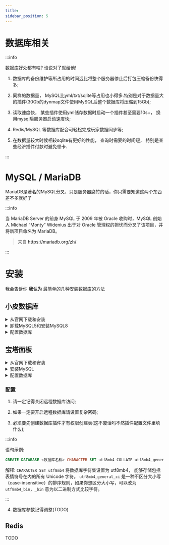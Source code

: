 ```yaml
---
title: 
sidebar_position: 5
---
```


# 数据库相关

:::info

数据库好处都有啥? 谁说对了就给他!

1. 数据库的备份维护等所占用的时间远比将整个服务器停止后打包压缩备份快得多;

2. 同样的数据量， MySQL比yml/txt/sqlite等占用也小得多.特别是对于数据量大的插件(30Gb的dynmap文件使用MySQL后整个数据库将压缩到15Gb);

3. 读取速度快， 某些插件使用yml储存数据时启动一个插件甚至需要10s+， 换用mysql后服务器启动速度快;

4. Redis/MySQL 等数据库配合可轻松完成玩家数据同步等;

5. 在数据量较大时候相较sqlite有更好的性能， 查询时需要的时间短， 特别是某些经济插件付款时避免顿卡.

:::
# MySQL / MariaDB

MariaDB是著名的MySQL分叉，只是服务器腐竹的话，你只需要知道这两个东西差不多就好了

:::info

当 MariaDB Server 的前身 MySQL 于 2009 年被 Oracle 收购时，MySQL 创始人 Michael “Monty” Widenius 出于对 Oracle 管理权的担忧而分叉了该项目，并将新项目命名为 MariaDB。

> 来自 https://mariadb.org/zh/

:::

# 安装

我会告诉你 **我认为** 最简单的几种安装数据库的方法

## 小皮数据库

<details>
  <summary>从官网下载和安装</summary>

![](_images/数据库相关/1.png)

![](_images/数据库相关/2.png)

![](_images/数据库相关/3.png)

![](_images/数据库相关/4.png)

![](_images/数据库相关/5.png)

![](_images/数据库相关/6.png)

</details>

<details>
  <summary>卸载MySQL5和安装MySQL8</summary>

MySQL5 版本太低了，很多插件需要更高版本的，装MySQL8就够用了

![](_images/数据库相关/7.png)

![](_images/数据库相关/8.png)

</details>

<details>
  <summary>配置数据库</summary>

安装好后在首页启动 MySQL

![](_images/数据库相关/9.png)

更改root账户的密码

:::danger

不要设置过于简单的密码！

尤其是你打算把数据库开到公网，**绝对不要**设置过于简单的密码！

**这真的很严重**

:::

![](_images/数据库相关/10.png)

![](_images/数据库相关/11.png)

然后你就可以建数据库了，建好之后把你填这里的信息填到插件的配置文件里

</details>

## 宝塔面板

<details>
  <summary>从官网下载和安装</summary>

![](_images/数据库相关/12.png)

![](_images/数据库相关/13.png)

![](_images/数据库相关/14.png)

![](_images/数据库相关/15.png)

![](_images/数据库相关/16.png)

![](_images/数据库相关/17.png)

![](_images/数据库相关/18.png)

![](_images/数据库相关/19.png)

宝塔面板是必须要绑定账号的

按照提示去做

![](_images/数据库相关/20.png)

全 x 掉，一个都不需要装

![](_images/数据库相关/21.png)

</details>

<details>
  <summary>安装MySQL</summary>

![](_images/数据库相关/22.png)

![](_images/数据库相关/23.png)

![](_images/数据库相关/24.png)

</details>

<details>
  <summary>配置数据库</summary>

TODO

</details>

### 配置

1. 请一定记得关闭远程数据库访问;

2. 如果一定要开启远程数据库请设置复杂密码;

3. 必须要先创建数据库插件才有权限创建表(这不废话吗不然插件配置文件里填什么);

:::info

语句示例:

```sql
CREATE DATABASE <数据库名称> CHARACTER SET utf8mb4 COLLATE utf8mb4_general_ci;
```
解释: `CHARACTER SET utf8mb4` 将数据库字符集设置为 utf8mb4， 能够存储包括表情符号在内的所有 Unicode 字符。 `utf8mb4_general_ci` 是一种不区分大小写（case-insensitive）的排序规则，如果你想区分大小写，可以改为 `utf8mb4_bin`，`_bin` 意为以二进制方式比较字符。

:::

4. 数据库参数记得调整(TODO)

## Redis

TODO

